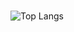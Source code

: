 ### 
![Top Langs](https://github-readme-stats.vercel.app/api/top-langs/?username=kachbit)



<!--![Uploading OIG.jpg…]()


![img](https://github.com/kachbit/kachbit/assets/59241904/cb7b9056-ef86-47db-966f-67eeb4867dfa)
![_fd8abc70-50e1-47f0-a8b8-f221365f85ff](https://github.com/kachbit/kachbit/assets/59241904/45d25bb7-296a-4e6e-9e5b-d86be9b7ab64)

**kachbit/kachbit** is a ✨ _special_ ✨ repository because its `README.md` (this file) appears on your GitHub profile.

Here are some ideas to get you started:

- 🔭 I’m currently working on ...
- 🌱 I’m currently learning ...
- 👯 I’m looking to collaborate on ...
- 🤔 I’m looking for help with ...
- 💬 Ask me about ...
- 📫 How to reach me: ...
- 😄 Pronouns: ...
- ⚡ Fun fact: ...
-->
